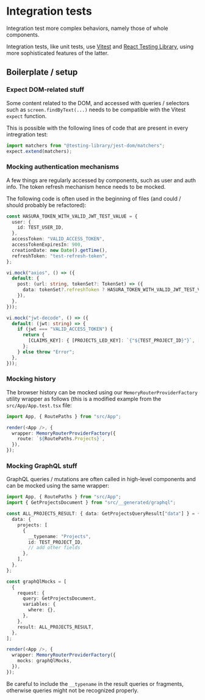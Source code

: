 # Integration tests

Integration test more complex behaviors, namely those of whole components.

Integration tests, like unit tests, use [Vitest](https://vitest.dev/) and [React Testing Library](https://testing-library.com/docs/react-testing-library/intro/), using more sophisticated features of the latter.

## Boilerplate / setup


### Expect DOM-related stuff

Some content related to the DOM, and accessed with queries / selectors such as `screen.findByText(...)` needs to be compatible with the Vitest `expect` function.

This is possible with the following lines of code that are present in every intregration test:

```typescript
import matchers from "@testing-library/jest-dom/matchers";
expect.extend(matchers);
```

### Mocking authentication mechanisms

A few things are regularly accessed by components, such as user and auth info.
The token refresh mechanism hence needs to be mocked.

The following code is often used in the beginning of files (and could / should probably be refactored):

```typescript
const HASURA_TOKEN_WITH_VALID_JWT_TEST_VALUE = {
  user: {
    id: TEST_USER_ID,
  },
  accessToken: "VALID_ACCESS_TOKEN",
  accessTokenExpiresIn: 900,
  creationDate: new Date().getTime(),
  refreshToken: "test-refresh-token",
};

vi.mock("axios", () => ({
  default: {
    post: (url: string, tokenSet?: TokenSet) => ({
      data: tokenSet?.refreshToken ? HASURA_TOKEN_WITH_VALID_JWT_TEST_VALUE : HASURA_TOKEN_BASIC_TEST_VALUE,
    }),
  },
}));

vi.mock("jwt-decode", () => ({
  default: (jwt: string) => {
    if (jwt === "VALID_ACCESS_TOKEN") {
      return {
        [CLAIMS_KEY]: { [PROJECTS_LED_KEY]: `{"${TEST_PROJECT_ID}"}`, [GITHUB_USERID_KEY]: TEST_GITHUB_USER_ID },
      };
    } else throw "Error";
  },
}));
```

### Mocking history

The browser history can be mocked using our `MemoryRouterProviderFactory` utility wrapper as follows (this is a modified example from the `src/App/App.test.tsx` file:

```typescript
import App, { RoutePaths } from "src/App";

render(<App />, {
  wrapper: MemoryRouterProviderFactory({
	route: `${RoutePaths.Projects}`,
  }),
});
```

### Mocking GraphQL stuff

GraphQL queries / mutations are often called in high-level components and can be mocked using the same wrapper:

```typescript
import App, { RoutePaths } from "src/App";
import { GetProjectsDocument } from "src/__generated/graphql";

const ALL_PROJECTS_RESULT: { data: GetProjectsQueryResult["data"] } = {
  data: {
    projects: [
      {
        __typename: "Projects",
        id: TEST_PROJECT_ID,
		// add other fields
      },
    ],
  },
};

const graphQlMocks = [
  {
    request: {
      query: GetProjectsDocument,
      variables: {
        where: {},
      },
    },
    result: ALL_PROJECTS_RESULT,
  },
];

render(<App />, {
  wrapper: MemoryRouterProviderFactory({
	mocks: graphQlMocks,
  }),
});
```

Be careful to include the `__typename` in the result queries or fragments, otherwise queries might not be recognized properly.
